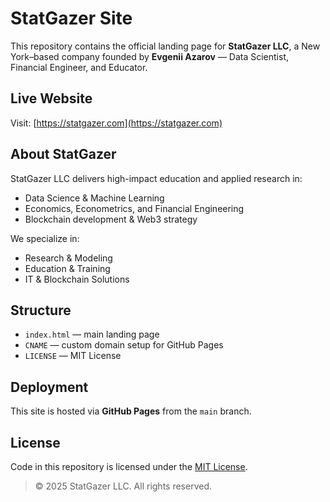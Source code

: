 # StatGazer Site

This repository contains the official landing page for **StatGazer LLC**, a New York–based company founded by **Evgenii Azarov** — Data Scientist, Financial Engineer, and Educator.

## Live Website

Visit: [https://statgazer.com](https://statgazer.com)

## About StatGazer

StatGazer LLC delivers high-impact education and applied research in:

- Data Science & Machine Learning  
- Economics, Econometrics, and Financial Engineering  
- Blockchain development & Web3 strategy

We specialize in:

- Research & Modeling  
- Education & Training  
- IT & Blockchain Solutions  

## Structure

- `index.html` — main landing page  
- `CNAME` — custom domain setup for GitHub Pages  
- `LICENSE` — MIT License  

## Deployment

This site is hosted via **GitHub Pages** from the `main` branch.

## License

Code in this repository is licensed under the [MIT License](LICENSE).

> © 2025 StatGazer LLC. All rights reserved.
